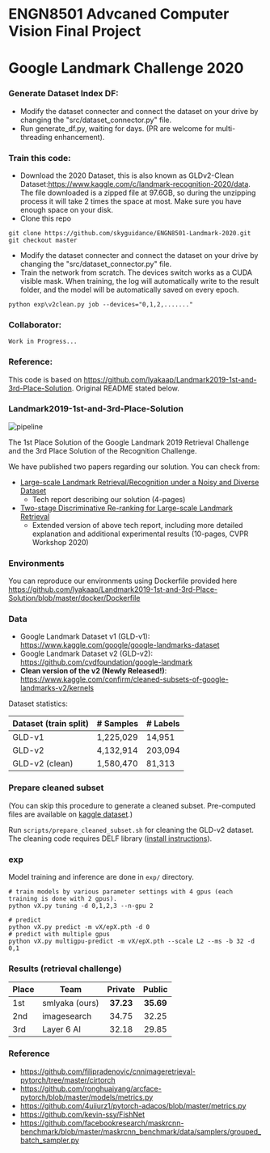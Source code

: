 # ENGN8501 Advcaned Computer Vision Final Project
# Google Landmark Challenge 2020
### Generate Dataset Index DF:
* Modify the dataset connecter and connect the dataset on your drive by changing the "src/dataset_connector.py" file.
* Run generate_df.py, waiting for days. (PR are welcome for multi-threading enhancement).
### Train this code:
* Download the 2020 Dataset, this is also known as GLDv2-Clean Dataset:https://www.kaggle.com/c/landmark-recognition-2020/data. The file downloaded is a zipped file at 97.6GB, so during the unzipping process it will take 2 times the space at most. Make sure you have enough space on your disk.
* Clone this repo
```
git clone https://github.com/skyguidance/ENGN8501-Landmark-2020.git
git checkout master
```
* Modify the dataset connecter and connect the dataset on your drive by changing the "src/dataset_connector.py" file.
* Train the network from scratch. The devices switch works as a CUDA visible mask. When training, the log will automatically write to the result folder, and the model will be automatically saved on every epoch.
```
python exp\v2clean.py job --devices="0,1,2,......."
```

### Collaborator:
```
Work in Progress...
```

### Reference: 
This code is based on https://github.com/lyakaap/Landmark2019-1st-and-3rd-Place-Solution. Original README stated below.
### Landmark2019-1st-and-3rd-Place-Solution

![pipeline](https://user-images.githubusercontent.com/27487010/69476665-0858c880-0e20-11ea-9fb4-5292f61e9c12.png)

The 1st Place Solution of the Google Landmark 2019 Retrieval Challenge and the 3rd Place Solution of the Recognition Challenge.

We have published two papers regarding our solution. You can check from:
- [Large-scale Landmark Retrieval/Recognition under a Noisy and Diverse Dataset](https://arxiv.org/abs/1906.04087)
  - Tech report describing our solution (4-pages)
- [Two-stage Discriminative Re-ranking for Large-scale Landmark Retrieval](https://arxiv.org/abs/2003.11211)
  - Extended version of above tech report, including more detailed explanation and additional experimental results (10-pages, CVPR Workshop 2020)

### Environments
You can reproduce our environments using Dockerfile provided here https://github.com/lyakaap/Landmark2019-1st-and-3rd-Place-Solution/blob/master/docker/Dockerfile

### Data
* Google Landmark Dataset v1 (GLD-v1): https://www.kaggle.com/google/google-landmarks-dataset
* Google Landmark Dataset v2 (GLD-v2): https://github.com/cvdfoundation/google-landmark
* **Clean version of the v2 (Newly Released!)**: https://www.kaggle.com/confirm/cleaned-subsets-of-google-landmarks-v2/kernels

Dataset statistics:

| Dataset (train split) | # Samples  | # Labels  |
|-----------------------|------------|--------------|
| GLD-v1   | 1,225,029  | 14,951       |
| GLD-v2   | 4,132,914  | 203,094      |
| GLD-v2 (clean) | 1,580,470  | 81,313       |

### Prepare cleaned subset
(You can skip this procedure to generate a cleaned subset.
Pre-computed files are available on [kaggle dataset](https://www.kaggle.com/confirm/cleaned-subsets-of-google-landmarks-v2).)

Run `scripts/prepare_cleaned_subset.sh` for cleaning the GLD-v2 dataset.
The cleaning code requires DELF library ([install instructions](https://github.com/tensorflow/models/blob/master/research/delf/INSTALL_INSTRUCTIONS.md)).

### exp
Model training and inference are done in `exp/` directory.
```
# train models by various parameter settings with 4 gpus (each training is done with 2 gpus).
python vX.py tuning -d 0,1,2,3 --n-gpu 2

# predict
python vX.py predict -m vX/epX.pth -d 0
# predict with multiple gpus
python vX.py multigpu-predict -m vX/epX.pth --scale L2 --ms -b 32 -d 0,1
```

### Results (retrieval challenge)
| Place | Team        |     Private    |     Public     |
|-------|-------------|:--------------:|:--------------:|
| 1st   | smlyaka (ours)    | **37.23** | **35.69** |
| 2nd   | imagesearch |      34.75     |      32.25     |
| 3rd   | Layer 6 AI  |      32.18     |      29.85     |


### Reference
* https://github.com/filipradenovic/cnnimageretrieval-pytorch/tree/master/cirtorch
* https://github.com/ronghuaiyang/arcface-pytorch/blob/master/models/metrics.py
* https://github.com/4uiiurz1/pytorch-adacos/blob/master/metrics.py
* https://github.com/kevin-ssy/FishNet
* https://github.com/facebookresearch/maskrcnn-benchmark/blob/master/maskrcnn_benchmark/data/samplers/grouped_batch_sampler.py

